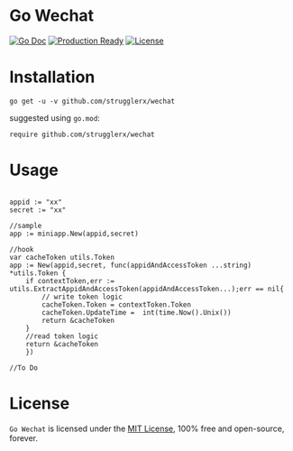 # Go Wechat

[![Go Doc](https://godoc.org/github.com/strugglerx/wechat?status.svg)](https://godoc.org/github.com/strugglerx/wechat)
[![Production Ready](https://img.shields.io/badge/production-ready-blue.svg)](https://github.com/strugglerx/wechat)
[![License](https://img.shields.io/github/license/strugglerx/wechat.svg?style=flat)](https://github.com/strugglerx/wechat)

# Installation
```
go get -u -v github.com/strugglerx/wechat
```
suggested using `go.mod`:
```
require github.com/strugglerx/wechat
```

# Usage
```golang

appid := "xx"
secret := "xx"

//sample
app := miniapp.New(appid,secret)

//hook
var cacheToken utils.Token
app := New(appid,secret, func(appidAndAccessToken ...string) *utils.Token {
    if contextToken,err := utils.ExtractAppidAndAccessToken(appidAndAccessToken...);err == nil{
        // write token logic
        cacheToken.Token = contextToken.Token
        cacheToken.UpdateTime =  int(time.Now().Unix())
        return &cacheToken
    }
    //read token logic
    return &cacheToken
    })

//To Do
```

# License

`Go Wechat` is licensed under the [MIT License](LICENSE), 100% free and open-source, forever.